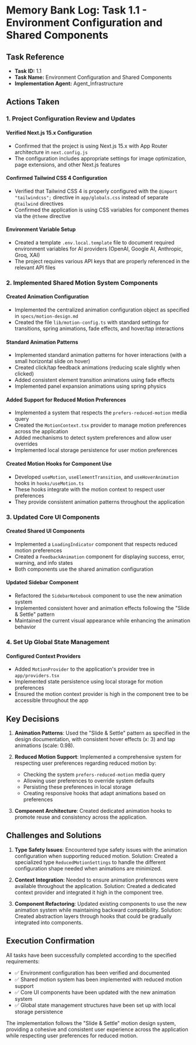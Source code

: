 # Memory Bank Log: Task 1.1 - Environment Configuration and Shared Components

## Task Reference
- **Task ID:** 1.1
- **Task Name:** Environment Configuration and Shared Components
- **Implementation Agent:** Agent_Infrastructure

## Actions Taken

### 1. Project Configuration Review and Updates

#### Verified Next.js 15.x Configuration
- Confirmed that the project is using Next.js 15.x with App Router architecture in `next.config.js`
- The configuration includes appropriate settings for image optimization, page extensions, and other Next.js features

#### Confirmed Tailwind CSS 4 Configuration
- Verified that Tailwind CSS 4 is properly configured with the `@import "tailwindcss";` directive in `app/globals.css` instead of separate `@tailwind` directives
- Confirmed the application is using CSS variables for component themes via the `@theme` directive

#### Environment Variable Setup
- Created a template `.env.local.template` file to document required environment variables for AI providers (OpenAI, Google AI, Anthropic, Groq, XAI)
- The project requires various API keys that are properly referenced in the relevant API files

### 2. Implemented Shared Motion System Components

#### Created Animation Configuration
- Implemented the centralized animation configuration object as specified in `specs/motion-design.md`
- Created the file `lib/motion-config.ts` with standard settings for transitions, spring animations, fade effects, and hover/tap interactions

#### Standard Animation Patterns
- Implemented standard animation patterns for hover interactions (with a small horizontal slide on hover)
- Created click/tap feedback animations (reducing scale slightly when clicked)
- Added consistent element transition animations using fade effects
- Implemented panel expansion animations using spring physics

#### Added Support for Reduced Motion Preferences
- Implemented a system that respects the `prefers-reduced-motion` media query
- Created the `MotionContext.tsx` provider to manage motion preferences across the application
- Added mechanisms to detect system preferences and allow user overrides
- Implemented local storage persistence for user motion preferences

#### Created Motion Hooks for Component Use
- Developed `useMotion`, `useElementTransition`, and `useHoverAnimation` hooks in `hooks/useMotion.ts`
- These hooks integrate with the motion context to respect user preferences
- They provide consistent animation patterns throughout the application

### 3. Updated Core UI Components

#### Created Shared UI Components
- Implemented a `LoadingIndicator` component that respects reduced motion preferences
- Created a `FeedbackAnimation` component for displaying success, error, warning, and info states
- Both components use the shared animation configuration

#### Updated Sidebar Component
- Refactored the `SidebarNotebook` component to use the new animation system
- Implemented consistent hover and animation effects following the "Slide & Settle" pattern
- Maintained the current visual appearance while enhancing the animation behavior

### 4. Set Up Global State Management

#### Configured Context Providers
- Added `MotionProvider` to the application's provider tree in `app/providers.tsx`
- Implemented state persistence using local storage for motion preferences
- Ensured the motion context provider is high in the component tree to be accessible throughout the app

## Key Decisions

1. **Animation Patterns**: Used the "Slide & Settle" pattern as specified in the design documentation, with consistent hover effects (x: 3) and tap animations (scale: 0.98).

2. **Reduced Motion Support**: Implemented a comprehensive system for respecting user preferences regarding reduced motion by:
   - Checking the system `prefers-reduced-motion` media query
   - Allowing user preferences to override system defaults
   - Persisting these preferences in local storage
   - Creating responsive hooks that adapt animations based on preferences

3. **Component Architecture**: Created dedicated animation hooks to promote reuse and consistency across the application.

## Challenges and Solutions

1. **Type Safety Issues**: Encountered type safety issues with the animation configuration when supporting reduced motion. Solution: Created a specialized type `ReducedMotionSettings` to handle the different configuration shape needed when animations are minimized.

2. **Context Integration**: Needed to ensure animation preferences were available throughout the application. Solution: Created a dedicated context provider and integrated it high in the component tree.

3. **Component Refactoring**: Updated existing components to use the new animation system while maintaining backward compatibility. Solution: Created abstraction layers through hooks that could be gradually integrated into components.

## Execution Confirmation

All tasks have been successfully completed according to the specified requirements:

- ✅ Environment configuration has been verified and documented
- ✅ Shared motion system has been implemented with reduced motion support
- ✅ Core UI components have been updated with the new animation system
- ✅ Global state management structures have been set up with local storage persistence

The implementation follows the "Slide & Settle" motion design system, providing a cohesive and consistent user experience across the application while respecting user preferences for reduced motion. 
